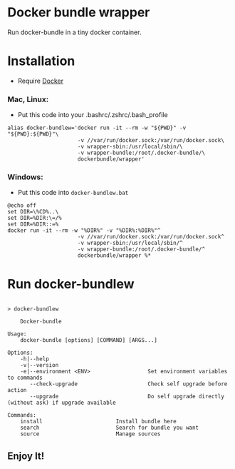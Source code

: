 # Docker bundle wrapper

Run docker-bundle in a tiny docker container.	

# Installation


* Require [Docker](https://docs.docker.com/install/)

###  Mac, Linux:

* Put this code into your .bashrc/.zshrc/.bash_profile
```
alias docker-bundlew='docker run -it --rm -w "${PWD}" -v "${PWD}:${PWD}"\
                      -v //var/run/docker.sock:/var/run/docker.sock\
                      -v wrapper-sbin:/usr/local/sbin/\
                      -v wrapper-bundle:/root/.docker-bundle/\
                      dockerbundle/wrapper'
```

###  Windows:
* Put this code into `docker-bundlew.bat`
```
@echo off
set DIR=\%CD%..\
set DIR=%DIR:\=/%
set DIR=%DIR::=%
docker run -it --rm -w "%DIR%" -v "%DIR%:%DIR%"^
                      -v //var/run/docker.sock:/var/run/docker.sock^
                      -v wrapper-sbin:/usr/local/sbin/^
                      -v wrapper-bundle:/root/.docker-bundle/^
                      dockerbundle/wrapper %*
```

#  Run docker-bundlew
```

> docker-bundlew

    Docker-bundle

Usage:
    docker-bundle [options] [COMMAND] [ARGS...]

Options:
    -h|--help
    -v|--version
    -e|--environment <ENV>                  Set environment variables to commands
       --check-upgrade                      Check self upgrade before action
       --upgrade                            Do self upgrade directly (without ask) if upgrade available

Commands:
    install                       Install bundle here
    search                        Search for bundle you want
    source                        Manage sources
```

## Enjoy It!

